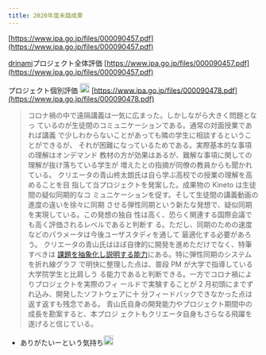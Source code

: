 ```yaml
---
title: 2020年度未踏成果
---
```


[https://www.ipa.go.jp/files/000090457.pdf](https://www.ipa.go.jp/files/000090457.pdf)

[drinami](drinami.md)プロジェクト全体評価 [https://www.ipa.go.jp/files/000090457.pdf](https://www.ipa.go.jp/files/000090457.pdf)

プロジェクト個別評価 <img src='https://scrapbox.io/api/pages/blu3mo-public/drinami/icon' alt='drinami.icon' height="19.5"/>
[https://www.ipa.go.jp/files/000090478.pdf](https://www.ipa.go.jp/files/000090478.pdf)

 > 
 > コロナ禍の中で遠隔講義は一気に広まった。しかしながら大きく問題となっ
 > ているのが生徒間のコミュニケーションである。通常の対面授業であれば講義
 > で少しわからないことがあっても隣の学生に相談するということができるが、
 > それが困難になっているためである。実際基本的な事項の理解はオンデマンド
 > 教材の方が効果はあるが、難解な事項に関しての理解が抜け落ちている学生が
 > 増えたとの指摘が同僚の教員からも聞かれている。
 > クリエータの青山柊太朗氏は自ら学ぶ高校での授業の理解を高めることを目
 > 指して当プロジェクトを発案した。成果物の Kineto は生徒間の疑似同期的なコ
 > ミュニケーションを促す。そして生徒間の講義動画の進度の違いを徐々に同期
 > させる弾性同期という新たな発想で、疑似同期を実現している。この発想の独自
 > 性は高く、恐らく関連する国際会議でも高く評価されるレベルであると判断す
 > る。ただし、同期のための速度などのパラメータは今後ユーザスタディを通して
 > 最適化する必要があろう。
 > クリエータの青山氏はほぼ自律的に開発を進めただけでなく、特筆すべきは
 > [課題を抽象化し説明する能力](%E8%AA%B2%E9%A1%8C%E3%82%92%E6%8A%BD%E8%B1%A1%E5%8C%96%E3%81%97%E8%AA%AC%E6%98%8E%E3%81%99%E3%82%8B%E8%83%BD%E5%8A%9B.md)にある。特に弾性同期のシステムを折れ線グラフ
 > で明快に整理した点は、普段 PM が大学で指導している大学院学生と比肩しう
 > る能力であると判断できる。一方でコロナ禍によりプロジェクトを実際のフィ
 > ールドで実験することが 2 月初頭にまでずれ込み、開発したソフトウェアに十
 > 分フィードバックできなかった点は返す返すも残念である。
 > 青山氏自身の開発能力やプロジェクト期間中の成長を勘案すると、本プロジ
 > ェクトもクリエータ自身もさらなる飛躍を遂げると信じている。

* ありがたいーという気持ち<img src='https://scrapbox.io/api/pages/blu3mo-public/blu3mo/icon' alt='blu3mo.icon' height="19.5"/>
